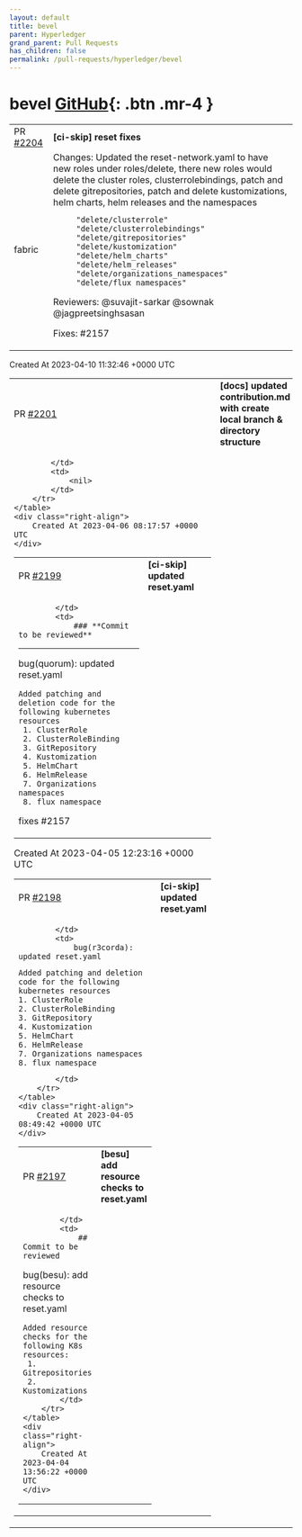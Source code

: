 ```yaml
---
layout: default
title: bevel
parent: Hyperledger
grand_parent: Pull Requests
has_children: false
permalink: /pull-requests/hyperledger/bevel
---
```


# bevel <span class="fs-3 right-align">[GitHub](https://github.com/hyperledger/bevel){: .btn .mr-4 }</span>


<div>
    <table>
        <tr>
            <td>
                PR <a href="https://github.com/hyperledger/bevel/pull/2204" class=".btn">#2204</a>
            </td>
            <td>
                <b>
                    [ci-skip] reset fixes
                </b>
            </td>
        </tr>
        <tr>
            <td>
                <span class="chip">fabric</span>
            </td>
            <td>
                Changes:
 Updated the reset-network.yaml to have new roles under roles/delete, there new roles would delete  the  cluster roles, clusterrolebindings, patch and delete gitrepositories, patch and delete kustomizations, helm charts, helm releases and the namespaces

         "delete/clusterrole"
         "delete/clusterrolebindings"
         "delete/gitrepositories"
         "delete/kustomization" 
         "delete/helm_charts"
         "delete/helm_releases"
         "delete/organizations_namespaces"
         "delete/flux_namespaces"

Reviewers:
@suvajit-sarkar @sownak @jagpreetsinghsasan 

Fixes:
#2157 
            </td>
        </tr>
    </table>
    <div class="right-align">
        Created At 2023-04-10 11:32:46 +0000 UTC
    </div>
</div>

<div>
    <table>
        <tr>
            <td>
                PR <a href="https://github.com/hyperledger/bevel/pull/2201" class=".btn">#2201</a>
            </td>
            <td>
                <b>
                    [docs] updated contribution.md with create local branch & directory structure
                </b>
            </td>
        </tr>
        <tr>
            <td>
                
            </td>
            <td>
                <nil>
            </td>
        </tr>
    </table>
    <div class="right-align">
        Created At 2023-04-06 08:17:57 +0000 UTC
    </div>
</div>

<div>
    <table>
        <tr>
            <td>
                PR <a href="https://github.com/hyperledger/bevel/pull/2199" class=".btn">#2199</a>
            </td>
            <td>
                <b>
                    [ci-skip] updated reset.yaml
                </b>
            </td>
        </tr>
        <tr>
            <td>
                
            </td>
            <td>
                ### **Commit to be reviewed**
---
bug(quorum): updated reset.yaml
```
Added patching and deletion code for the following kubernetes resources
 1. ClusterRole
 2. ClusterRoleBinding
 3. GitRepository
 4. Kustomization
 5. HelmChart
 6. HelmRelease
 7. Organizations namespaces
 8. flux namespace
```

fixes #2157
            </td>
        </tr>
    </table>
    <div class="right-align">
        Created At 2023-04-05 12:23:16 +0000 UTC
    </div>
</div>

<div>
    <table>
        <tr>
            <td>
                PR <a href="https://github.com/hyperledger/bevel/pull/2198" class=".btn">#2198</a>
            </td>
            <td>
                <b>
                    [ci-skip] updated reset.yaml
                </b>
            </td>
        </tr>
        <tr>
            <td>
                
            </td>
            <td>
                bug(r3corda): updated reset.yaml
```
Added patching and deletion code for the following kubernetes resources
1. ClusterRole
2. ClusterRoleBinding
3. GitRepository
4. Kustomization
5. HelmChart
6. HelmRelease
7. Organizations namespaces
8. flux namespace
```

            </td>
        </tr>
    </table>
    <div class="right-align">
        Created At 2023-04-05 08:49:42 +0000 UTC
    </div>
</div>

<div>
    <table>
        <tr>
            <td>
                PR <a href="https://github.com/hyperledger/bevel/pull/2197" class=".btn">#2197</a>
            </td>
            <td>
                <b>
                    [besu] add resource checks to reset.yaml
                </b>
            </td>
        </tr>
        <tr>
            <td>
                
            </td>
            <td>
                ## Commit to be reviewed

bug(besu): add resource checks to reset.yaml  

    Added resource checks for the following K8s resources:
     1. Gitrepositories
     2. Kustomizations
            </td>
        </tr>
    </table>
    <div class="right-align">
        Created At 2023-04-04 13:56:22 +0000 UTC
    </div>
</div>

